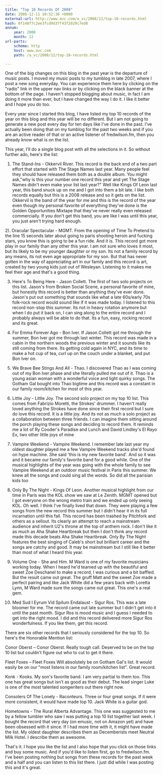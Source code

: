 ```yaml
---
title: "Top 10 Records Of 2008"
date: 2008-12-11 10:52:30 +0000
external-url: http://www.avc.com/a_vc/2008/12/top-10-records.html
hash: 0f148f7c2ee3fcd9d37f43f2029c7ed8
annum:
    year: 2008
    month: 12
url-parts:
    scheme: http
    host: www.avc.com
    path: /a_vc/2008/12/top-10-records.html

---
```


One of the big changes on this blog in the past year is the departure of music posts. I moved my music posts to my tumblog in late 2007, where I post a new song everyday. You can experience them here by clicking on the "radio" link in the upper nav links or by clicking on the black banner at the bottom of the page. I haven't stopped blogging about music, in fact I am doing it more than ever, but I have changed the way I do it. I like it better and I hope you do too.


Every year since I started this blog, I have listed my top 10 records of the year on this blog and this year will be no different. But I am not going to generate a new post every day for ten days like I've done in the past. I've actually been doing that on my tumblog for the past two weeks and if you are an active reader of that or an active listener of fredwilson.fm, then you already know what is on the list.


This year, I'll do a single blog post with all the selections in it. So without further ado, here's the list:


1) The Stand-Ins - Okkervil River. This record is the back end of a two part effort that started with The Stage Names last year. Many people feel they should have released them both as a double album. You might ask,"why is this your number one record this year and yet The Stage Names didn't even make your list last year?" Well like Kings Of Leon last year, this band snuck up on me and I got into them a bit late. I like both records equally but this is a 2008 release and so it gets on the list. Okkervil is the band of the year for me and this is the record of the year even though my personal favorite of everything they've done is the Golden Opportunities Mixtape that they've never really even released commercially. If you don't get this band, you are like I was until this year, you just aren't trying hard enough.


2). Oracular Spectacular - MGMT. From the opening of Time To Pretend to the line 15 seconds later about going to paris shooting heroin and fucking stars, you know this is going to be a fun ride. And it is. This record got more play in our family than any other this year. I am not sure who loves it most, but its likely to be my younger daughter or my son. Its not a family record by any means, its not even age appropriate for my son. But that has never gotten in the way of appreciating art in our family and this record is art, created by two young kids just out of Wesleyan. Listening to it makes me feel their age and that's a good thing.


3) Here's To Being Here - Jason Collett. The first of two solo projects on this list. Jason's from Broken Social Scene, a personal favorite of mine, but honestly this record is better than anything they've ever done. Jason's put out something that sounds like what a late 60s/early 70s folk-rock record would sound like if it was made today. I listened to this record non-stop this summer. Its not in heavy rotation anymore but when I do put it back on, I can sing along to the entire record and I probably always will be able to do that. Its a fun, easy, rocking record and its great.


4) For Emma Forever Ago - Bon Iver. If Jason Collett got me through the summer, Bon Iver got me through last winter. This record was made in a cabin in the northern woods the previous winter and it sounds like its still coming from there. Its getting cold again in NYC, and its time to make a hot cup of tea, curl up on the couch under a blanket, and put Bon Iver on.


5) We Brave Bee Stings And All - Thao. I discovered Thao as I was coming out of my Bon Iver phase and she literally pulled me out of it. Thao is a young asian woman with a wonderful voice and light quirky songs. The Gotham Gal bought into Thao bigtime and this record was a constant in our family room/kitchen for most of this year.


6) Little Joy - Little Joy. The second solo project on my top 10 list. This comes from Fabrizio Moretti, the Strokes' drummer. I haven't really loved anything the Strokes have done since their first record but I sure do love this record. It is a little joy. And its not as much a solo project as a collaboration between three friends. I can imagine them sitting around the porch playing these songs and deciding to record them. It reminds me a lot of Ry Cooder's Paradise and Lunch and David Lindley's El Rayo Ex, two other little joys of mine


7) Vampire Weekend - Vampire Weekend. I remember late last year my oldest daughter played me a few Vampire Weekend tracks she'd found on hype machine. She said 'this is my new favorite band'. And so it was and it became our family's favorite band for a good while. One of the musical highlights of the year was going with the whole family to see Vampire Weekend at an outdoor music festival in Paris this summer. We knew all the songs and could sing all the words. So did all the parisian kids too


8) Only By The Night - Kings Of Leon. Another musical highlight from our time in Paris was the KOL show we saw at Le Zenith. MGMT opened but I got everyone on the wrong metro train and we ended up only seeing KOL. Oh well. I think I've finally lived that down. They were playing a few songs from the new record this summer but I didn't hear it in its full incarnation until this fall. This record has been trashed by Pitchfork and others as a sellout. Its clearly an attempt to reach a mainstream audience and inherit U2's throne at the top of anthem rock. I don't like it as much as Aha Shake Heartbreak but then I don't think any record made this decade beats Aha Shake Heartbreak. Only By The Night features the best singing of Caleb's short but brilliant career and the songs are catchy and good. It may be mainstream but I still like it better than most of what I heard this year.


9) Volume One - She and Him. M Ward is one of my favorite musicians working today. When I heard he'd teamed up with the beautiful and sweet Zoe Deschanel to make a record, I was curious and a bit baffled. But the result came out great. The gruff Matt and the sweet Zoe made a perfect pairing and like Jack White did a few years back with Loretta Lynn, M Ward made sure the songs came out great. This one's a real gem.


10) Med Sud I Eyrum Vid Spilum Endalaust - Sigur Ros. This was a late bloomer for me. The record came out late summer but I didn't get into it until the past month. Sigur Ros is mood music and I guess I needed to get into the right mood. I did and this record delivered more Sigur Ros wonderfulness. If you like them, get this record.


There are six other records that I seriously considered for the top 10. So here's the Honorable Mention list:


Conor Oberst – Conor Oberst. Really tough call. Deserved to be on the top 10 list but couldn't figure out who to cut to get it there.


Fleet Foxes – Fleet Foxes Will absolutely be on Gotham Gal's list. It would easily be on our "most listens in our family room/kitchen list". Great record.


Konk - Kooks. My son's favorite band. I am very partial to them too. This one has great songs but isn't as good as their debut. The lead singer Luke is one of the most talented songwriters out there right now.


Consolers Of The Lonely - Raconteurs. Three or four great songs. If it were more consistent, it would have made top 10. Jack White is a guitar god.


Hometowns - The Rural Alberta Advantage. This one was suggested to me by a fellow tumbler who saw I was putting a top 10 list together last week. I bought the record that very day (on emusic, not on Amazon yet) and have been obsessed with it since. If I had more time with it, it might have made the list. My oldest daughter describes them as Decemberists meet Neutral Milk Hotel. I describe them as awesome.


That's it. I hope you like the list and I also hope that you click on those links and buy some music. And if you'd like to listen first, go to fredwilson.fm. I've been posting nothing but songs from these records for the past week and a half and you can listen to this list there. I just did while I was posting this and it's great.













        

